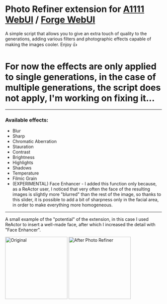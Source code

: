 # Photo Refiner extension for [A1111 WebUI](https://github.com/AUTOMATIC1111/stable-diffusion-webui) / [Forge WebUI](https://github.com/lllyasviel/stable-diffusion-webui-forge)
A simple script that allows you to give an extra touch of quality to the generations, adding various filters and photographic effects capable of making the images cooler. Enjoy 👍

# For now the effects are only applied to single generations, in the case of multiple generations, the script does not apply, I'm working on fixing it...

---
### Available effects:

- Blur
- Sharp
- Chromatic Aberration
- Stauration
- Contrast
- Brightness
- Highlights
- Shadows
- Temperature
- Filmic Grain
- (EXPERIMENTAL) Face Enhancer - I added this function only because, as a ReActor user, I noticed that very often the face of the resulting images is slightly more "blurred" than the rest of the image, so thanks to this slider, it is possible to add a bit of sharpness only in the facial area, in order to make everything more homogeneous.
---
A small example of the "potential" of the extension, in this case I used ReActor to insert a well-made face, after which I increased the detail with "Face Enhancer".

<img src="https://i.imgur.com/UTaLFTS.png" alt="Original" width="200"/> <img src="https://i.imgur.com/YTj7Lca.png" alt="After Photo Refiner" width="200"/>
